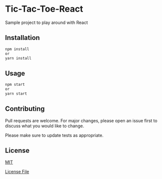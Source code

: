 # Tic-Tac-Toe-React

Sample project to play around with React

## Installation

```bash
npm install
or
yarn install
```

## Usage

```bash
npm start
or
yarn start
```

## Contributing

Pull requests are welcome. For major changes, please open an issue first to discuss what you would like to change.

Please make sure to update tests as appropriate.

## License

[MIT](https://choosealicense.com/licenses/mit/)

[License File](LICENSE)
